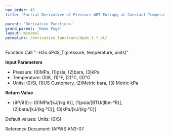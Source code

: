 ```yaml
---
nav_order: 45
title: 'Partial Derivative of Pressure WRT Entropy at Constant Temperature f(P, T)'

parent: 'Derivative Functions'
grand_parent: 'Home Page'
layout: minimal
permalink: /derivative_functions/dpds_t-f_pt/
---
```


Function Call “=H2o.dPdS\_T(pressure, temperature, units)”

**Input Parameters**

- Pressure: (0)MPa, (1)psia, (2)bara, (3)kPa
- Temperature: (0)K, (1)°F, (2)°C, (3)°C
- Units: (0)SI, (1)US Customary, (2)Metric bara, (3) Metric kPa

**Return Value**

- (∂P/∂S)<sub>T</sub>: (0)MPa/\[kJ/(kg·K)\], (1)psia/\[BTU/(lbm·°R)\], (2)bara/\[kJ/(kg·°C)\], (3)kPa/\[kJ/(kg·°C)\]

Default values: Units: (0)SI

Reference Document: IAPWS AN3-07